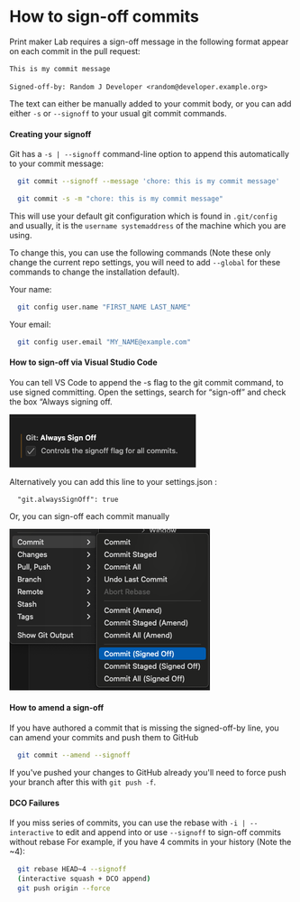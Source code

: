 # How to sign-off commits

Print maker Lab requires a sign-off message in the following format appear on each commit in the pull request:

```text
This is my commit message

Signed-off-by: Random J Developer <random@developer.example.org>
```

The text can either be manually added to your commit body, or you can add either `-s` or `--signoff` to your usual git commit commands.

#### Creating your signoff

Git has a `-s | --signoff` command-line option to append this automatically to your commit message:

```bash
  git commit --signoff --message 'chore: this is my commit message'
```

```bash
  git commit -s -m "chore: this is my commit message"
```

This will use your default git configuration which is found in `.git/config` and usually, it is the `username systemaddress` of the machine which you are using.

To change this, you can use the following commands (Note these only change the current repo settings, you will need to add `--global` for these commands to change the installation default).

Your name:

```bash
  git config user.name "FIRST_NAME LAST_NAME"
```

Your email:

```bash
  git config user.email "MY_NAME@example.com"
```

#### How to sign-off via Visual Studio Code

You can tell VS Code to append the -s flag to the git commit command, to use signed committing.
Open the settings, search for “sign-off” and check the box “Always signing off.

![Screenshot](./assets/vs_code_always_sign_off.png)

Alternatively you can add this line to your settings.json :
```
  "git.alwaysSignOff": true
```

Or, you can sign-off each commit manually

![Screenshot_manual](./assets/vs_code_always_sign_off_manual.png)

#### How to amend a sign-off

If you have authored a commit that is missing the signed-off-by line, you can amend your commits and push them to GitHub

```bash
  git commit --amend --signoff
```

If you've pushed your changes to GitHub already you'll need to force push your branch after this with `git push -f`.


#### DCO Failures

If you miss series of commits, you can use the rebase with `-i | --interactive` to edit and append into or use `--signoff` to sign-off commits without rebase
For example, if you have 4 commits in your history (Note the ~4):

```bash
  git rebase HEAD~4 --signoff
  (interactive squash + DCO append)
  git push origin --force
```
